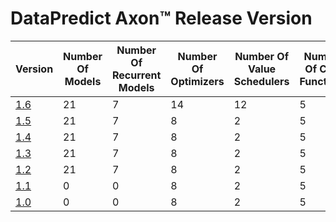 # DataPredict Axon™ Release Version

| Version               | Number Of Models | Number Of Recurrent Models | Number Of Optimizers | Number Of Value Schedulers | Number Of Cost Functions | Backward Incompatible Changes |
|-----------------------|------------------|----------------------------|----------------------|----------------------------|--------------------------|-------------------------------|
| [1.6](Release/1-6.md) | 21               | 7                          | 14                   | 12                         | 5                        | No                            |
| [1.5](Release/1-5.md) | 21               | 7                          | 8                    | 2                          | 5                        | No                            |
| [1.4](Release/1-4.md) | 21               | 7                          | 8                    | 2                          | 5                        | No                            |
| [1.3](Release/1-3.md) | 21               | 7                          | 8                    | 2                          | 5                        | Yes                           |
| [1.2](Release/1-2.md) | 21               | 7                          | 8                    | 2                          | 5                        | Yes                           |
| [1.1](Release/1-1.md) | 0                | 0                          | 8                    | 2                          | 5                        | No                            |
| [1.0](Release/1-0.md) | 0                | 0                          | 8                    | 2                          | 5                        | No                            |
